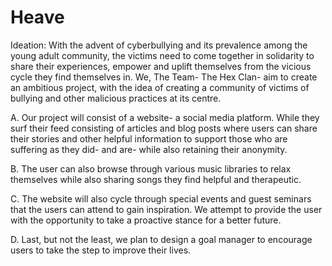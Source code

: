 # Heave

Ideation:  With the advent of cyberbullying and its prevalence among the young adult community, the victims need to come together in solidarity to share their experiences, empower and uplift themselves from the vicious cycle they find themselves in. We, The Team- The Hex Clan- aim to create an ambitious project, with the idea of creating a community of victims of bullying and other malicious practices at its centre.


A.	Our project will consist of a website- a social media platform. While they surf their feed consisting of articles and blog posts where users can share their stories and other helpful information to support those who are suffering as they did- and are- while also retaining their anonymity.



B.	The user can also browse through various music libraries to relax themselves while also sharing songs they find helpful and therapeutic.



C.	The website will also cycle through special events and guest seminars that the users can attend to gain inspiration. We attempt to provide the user with the opportunity to take a proactive stance for a better future.



D.	Last, but not the least, we plan to design a goal manager to encourage users to take the step to improve their lives.
